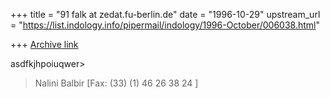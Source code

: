 +++
title = "91 falk at zedat.fu-berlin.de"
date = "1996-10-29"
upstream_url = "https://list.indology.info/pipermail/indology/1996-October/006038.html"

+++
[Archive link](https://list.indology.info/pipermail/indology/1996-October/006038.html)

asdfkjhpoiuqwer> 
>  Nalini Balbir [Fax: (33) (1) 46 26 38 24 ]
> 
> 





